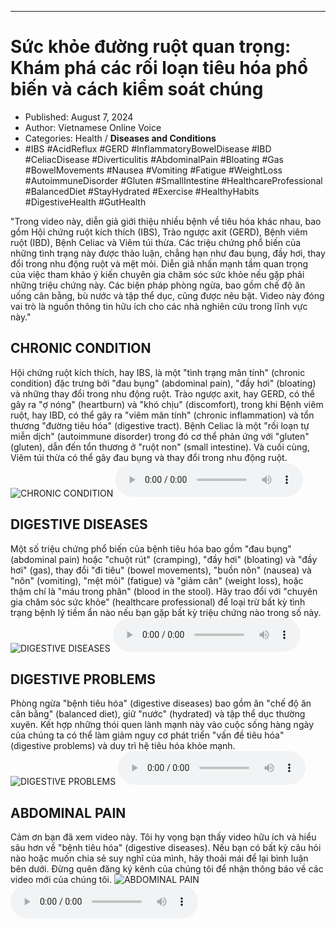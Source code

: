 
---

# Sức khỏe đường ruột quan trọng: Khám phá các rối loạn tiêu hóa phổ biến và cách kiểm soát chúng

- Published: August 7, 2024
- Author: Vietnamese Online Voice
- Categories: Health / **Diseases and Conditions**
- #IBS #AcidReflux #GERD #InflammatoryBowelDisease #IBD #CeliacDisease #Diverticulitis #AbdominalPain #Bloating #Gas #BowelMovements #Nausea #Vomiting #Fatigue #WeightLoss #AutoimmuneDisorder #Gluten #SmallIntestine #HealthcareProfessional #BalancedDiet #StayHydrated #Exercise #HealthyHabits #DigestiveHealth #GutHealth

"Trong video này, diễn giả giới thiệu nhiều bệnh về tiêu hóa khác nhau, bao gồm Hội chứng ruột kích thích (IBS), Trào ngược axit (GERD), Bệnh viêm ruột (IBD), Bệnh Celiac và Viêm túi thừa. Các triệu chứng phổ biến của những tình trạng này được thảo luận, chẳng hạn như đau bụng, đầy hơi, thay đổi trong nhu động ruột và mệt mỏi. Diễn giả nhấn mạnh tầm quan trọng của việc tham khảo ý kiến ​​chuyên gia chăm sóc sức khỏe nếu gặp phải những triệu chứng này. Các biện pháp phòng ngừa, bao gồm chế độ ăn uống cân bằng, bù nước và tập thể dục, cũng được nêu bật. Video này đóng vai trò là nguồn thông tin hữu ích cho các nhà nghiên cứu trong lĩnh vực này."


## CHRONIC CONDITION

Hội chứng ruột kích thích, hay IBS, là một "tình trạng mãn tính" (chronic condition) đặc trưng bởi "đau bụng" (abdominal pain), "đầy hơi" (bloating) và những thay đổi trong nhu động ruột. Trào ngược axit, hay GERD, có thể gây ra "ợ nóng" (heartburn) và "khó chịu" (discomfort), trong khi Bệnh viêm ruột, hay IBD, có thể gây ra "viêm mãn tính" (chronic inflammation) và tổn thương "đường tiêu hóa" (digestive tract). Bệnh Celiac là một "rối loạn tự miễn dịch" (autoimmune disorder) trong đó cơ thể phản ứng với "gluten" (gluten), dẫn đến tổn thương ở "ruột non" (small intestine). Và cuối cùng, Viêm túi thừa có thể gây đau bụng và thay đổi trong nhu động ruột.
![CHRONIC CONDITION](https://http-archiver-apis-production-80.schnworks.com/storage/images/transitions/2024-08-07/transition-37524796138-Montserrat-ExtraBold-7B1FA2.jpg)
<audio controls>
    <source src="https://http-archiver-apis-production-80.schnworks.com/storage/storage/audio/file-22511892818.mp3" type="audio/mpeg">
</audio>



## DIGESTIVE DISEASES

Một số triệu chứng phổ biến của bệnh tiêu hóa bao gồm "đau bụng" (abdominal pain) hoặc "chuột rút" (cramping), "đầy hơi" (bloating) và "đầy hơi" (gas), thay đổi "đi tiêu" (bowel movements), "buồn nôn" (nausea) và "nôn" (vomiting), "mệt mỏi" (fatigue) và "giảm cân" (weight loss), hoặc thậm chí là "máu trong phân" (blood in the stool). Hãy trao đổi với "chuyên gia chăm sóc sức khỏe" (healthcare professional) để loại trừ bất kỳ tình trạng bệnh lý tiềm ẩn nào nếu bạn gặp bất kỳ triệu chứng nào trong số này.
![DIGESTIVE DISEASES](https://http-archiver-apis-production-80.schnworks.com/storage/images/transitions/2024-08-07/transition--9502438510-Montserrat-Thin-303F9F.jpg)
<audio controls>
    <source src="https://http-archiver-apis-production-80.schnworks.com/storage/storage/audio/file-9349885772.mp3" type="audio/mpeg">
</audio>



## DIGESTIVE PROBLEMS

Phòng ngừa "bệnh tiêu hóa" (digestive diseases) bao gồm ăn "chế độ ăn cân bằng" (balanced diet), giữ "nước" (hydrated) và tập thể dục thường xuyên. Kết hợp những thói quen lành mạnh này vào cuộc sống hàng ngày của chúng ta có thể làm giảm nguy cơ phát triển "vấn đề tiêu hóa" (digestive problems) và duy trì hệ tiêu hóa khỏe mạnh.
![DIGESTIVE PROBLEMS](https://http-archiver-apis-production-80.schnworks.com/storage/images/transitions/2024-08-07/transition-18397168762-Montserrat-Medium-9C27B0.jpg)
<audio controls>
    <source src="https://http-archiver-apis-production-80.schnworks.com/storage/storage/audio/file-23165710238.mp3" type="audio/mpeg">
</audio>



## ABDOMINAL PAIN

Cảm ơn bạn đã xem video này. Tôi hy vọng bạn thấy video hữu ích và hiểu sâu hơn về "bệnh tiêu hóa" (digestive diseases). Nếu bạn có bất kỳ câu hỏi nào hoặc muốn chia sẻ suy nghĩ của mình, hãy thoải mái để lại bình luận bên dưới. Đừng quên đăng ký kênh của chúng tôi để nhận thông báo về các video mới của chúng tôi.
![ABDOMINAL PAIN](https://http-archiver-apis-production-80.schnworks.com/storage/images/transitions/2024-08-07/transition-34475936570-Montserrat-Black-004895.jpg)
<audio controls>
    <source src="https://http-archiver-apis-production-80.schnworks.com/storage/storage/audio/file-15677540063.mp3" type="audio/mpeg">
</audio>

